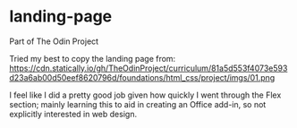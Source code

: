 # landing-page
Part of The Odin Project

Tried my best to copy the landing page from: https://cdn.statically.io/gh/TheOdinProject/curriculum/81a5d553f4073e593d23a6ab00d50eef8620796d/foundations/html_css/project/imgs/01.png

I feel like I did a pretty good job given how quickly I went through the Flex section; mainly learning this to aid in creating an Office add-in, so not explicitly interested in web design.
